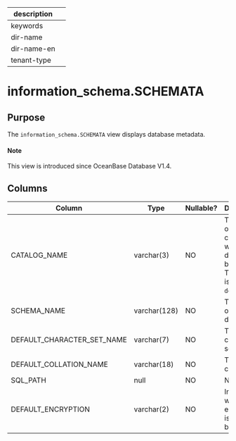 |description||
|---|---|
|keywords||
|dir-name||
|dir-name-en||
|tenant-type| |

# information_schema.SCHEMATA

## Purpose

The `information_schema.SCHEMATA` view displays database metadata.

<main id="notice" type='explain'>
  <h4>Note</h4>
  <p>This view is introduced since OceanBase Database V1.4. </p>
</main>

## Columns

| **Column** | **Type** | **Nullable?** | **Description** |
|----------------------------|--------------|----------------|---------|
| CATALOG_NAME | varchar(3) | NO | The name of the catalog to which the database belongs. The value is always `def`. |
| SCHEMA_NAME | varchar(128) | NO | The name of the database. |
| DEFAULT_CHARACTER_SET_NAME | varchar(7) | NO | The default character set. |
| DEFAULT_COLLATION_NAME | varchar(18) | NO | The default collation. |
| SQL_PATH | null | NO | NULL |
| DEFAULT_ENCRYPTION | varchar(2) | NO | Indicates whether encryption is enabled by default. |
